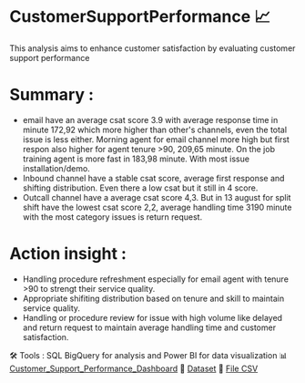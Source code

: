 # CustomerSupportPerformance 📈
This analysis aims to enhance customer satisfaction by evaluating customer support performance

# Summary :
- email have an average csat score 3.9 with average response time in minute 172,92 which more higher than other's channels, even the total issue is less either. Morning agent for email channel more high but first respon also higher for agent tenure >90, 209,65 minute. On the job training agent is more fast in 183,98 minute. With most issue installation/demo.
- Inbound channel have a stable csat score, average first response and shifting distribution. Even there a low csat but it still in 4 score.
- Outcall channel have a average csat score 4,3. But in 13 august for split shift have the lowest csat score 2,2, average handling time 3190 minute with the most category issues is return request.

# Action insight :
- Handling procedure refreshment especially for email agent with tenure >90 to strengt their service quality.
- Appropriate shifiting distribution based on tenure and skill to maintain service quality.
- Handling or procedure review for issue with high volume like delayed and return request to maintain average handling time and customer satisfaction.

🛠️ Tools : SQL BigQuery for analysis and Power BI for data visualization
📊 [Customer_Support_Performance_Dashboard](https://github.com/balqisn/CustomerSupportPerformance/blob/main/customer%20support%20performance%20dashboard.png)
📄 [Dataset](https://www.kaggle.com/datasets/ddosad/ecommerce-customer-service-satisfaction?resource=download)
📁 [File CSV](https://github.com/balqisn/CustomerSupportPerformance/blob/main/Customer_support_data.csv)
